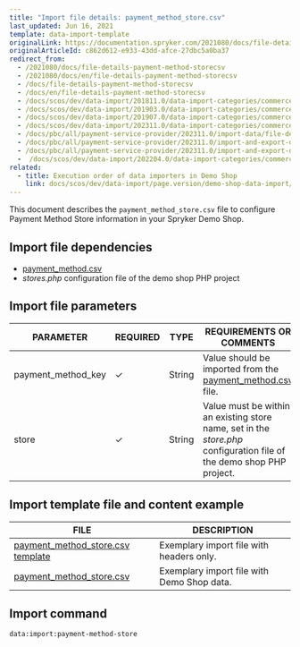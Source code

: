 ```yaml
---
title: "Import file details: payment_method_store.csv"
last_updated: Jun 16, 2021
template: data-import-template
originalLink: https://documentation.spryker.com/2021080/docs/file-details-payment-method-storecsv
originalArticleId: c862d612-e933-43dd-afce-27dbc5a0ba37
redirect_from:
  - /2021080/docs/file-details-payment-method-storecsv
  - /2021080/docs/en/file-details-payment-method-storecsv
  - /docs/file-details-payment-method-storecsv
  - /docs/en/file-details-payment-method-storecsv
  - /docs/scos/dev/data-import/201811.0/data-import-categories/commerce-setup/file-details-payment-method-store.csv.html
  - /docs/scos/dev/data-import/201903.0/data-import-categories/commerce-setup/file-details-payment-method-store.csv.html
  - /docs/scos/dev/data-import/201907.0/data-import-categories/commerce-setup/file-details-payment-method-store.csv.html
  - /docs/scos/dev/data-import/202311.0/data-import-categories/commerce-setup/file-details-payment-method-store.csv.html
  - /docs/pbc/all/payment-service-provider/202311.0/import-data/file-details-payment-method-store.csv.html
  - /docs/pbc/all/payment-service-provider/202311.0/import-and-export-data/import-file-details-payment-method-store.csv.html
  - /docs/pbc/all/payment-service-provider/202311.0/import-and-export-data/file-details-payment-method-store.csv.html
  -  /docs/scos/dev/data-import/202204.0/data-import-categories/commerce-setup/file-details-payment-method-store.csv.html
related:
  - title: Execution order of data importers in Demo Shop
    link: docs/scos/dev/data-import/page.version/demo-shop-data-import/execution-order-of-data-importers-in-demo-shop.html
---
```


This document describes the `payment_method_store.csv` file to configure Payment Method Store information in your Spryker Demo Shop.


## Import file dependencies

* [payment_method.csv](/docs/pbc/all/payment-service-provider/{{page.version}}/base-shop/import-and-export-data/import-file-details-payment-method.csv.html)
* *stores.php* configuration file of the demo shop PHP project

## Import file parameters

| PARAMETER | REQUIRED | TYPE | REQUIREMENTS OR COMMENTS | DESCRIPTION |
|-|-|-|-|-|
| payment_method_key | &check; | String | Value should be imported from the [payment_method.csv](/docs/pbc/all/payment-service-provider/{{page.version}}/base-shop/import-and-export-data/import-file-details-payment-method.csv.html) file. | Identifier of the payment method. |
| store | &check; | String | Value must be within an existing store name, set in the *store.php* configuration file of the demo shop PHP project. | Name of the store. |


## Import template file and content example

| FILE | DESCRIPTION |
| --- | --- |
| [payment_method_store.csv template](https://spryker.s3.eu-central-1.amazonaws.com/docs/Developer+Guide/Back-End/Data+Manipulation/Data+Ingestion/Data+Import/Data+Import+Categories/Commerce+Setup/Template+payment_method_store.csv) | Exemplary import file with headers only. |
| [payment_method_store.csv](https://spryker.s3.eu-central-1.amazonaws.com/docs/Developer+Guide/Back-End/Data+Manipulation/Data+Ingestion/Data+Import/Data+Import+Categories/Commerce+Setup/payment_method_store.csv) | Exemplary import file with Demo Shop data. |

## Import command

```bash
data:import:payment-method-store
```

